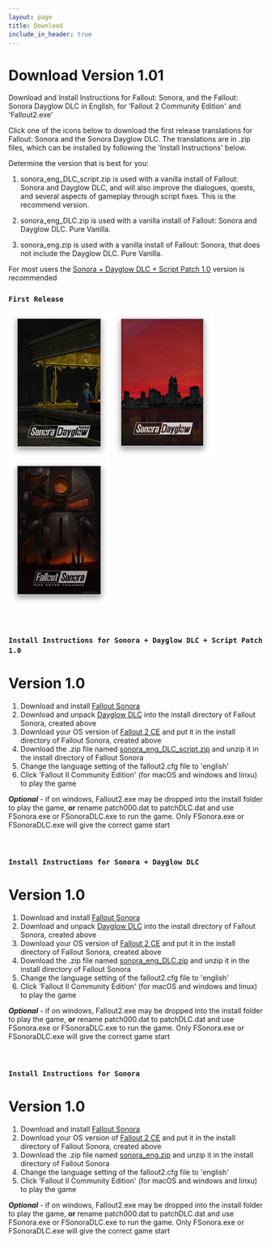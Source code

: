 ```yaml
---
layout: page
title: Download
include_in_header: true
---
```


# Download Version 1.01
Download and Install Instructions for Fallout: Sonora, and the Fallout: Sonora Dayglow DLC in English, for 'Fallout 2 Community Edition' and 'Fallout2.exe'

Click one of the icons below to download the first release translations for Fallout: Sonora and the Sonora Dayglow DLC. The translations are in .zip files, which can be installed by following the 'Install Instructions' below.

Determine the version that is best for you:

1. sonora_eng_DLC_script.zip is used with a vanilla install of Fallout: Sonora and Dayglow DLC, and will also improve the dialogues, quests, and several aspects of gameplay through script fixes. This is the recommend version.

2. sonora_eng_DLC.zip is used with a vanilla install of Fallout: Sonora and Dayglow DLC. Pure Vanilla.

3. sonora_eng.zip is used with a vanilla install of Fallout: Sonora, that does not include the Dayglow DLC. Pure Vanilla.

For most users the [Sonora + Dayglow DLC + Script Patch 1.0](https://github.com/cambragol/Fallout-Sonora-English/releases/download/1.0/sonora_eng_DLC_script.zip) version is recommended

### `First Release`

[<img class="center" src="https://raw.githubusercontent.com/cambragol/Fallout-Sonora/refs/heads/main/assets/Screen%20Shot%20Patches.png" width="200" />](https://github.com/cambragol/Fallout-Sonora-English/releases/download/1.0/sonora_eng_DLC_script.zip "sonora_eng_DLC_script.zip")
[<img class="center-image" src="https://raw.githubusercontent.com/cambragol/Fallout-Sonora/main/assets/Screen%20Shot%20Dayglow.png" width="200" />](https://github.com/cambragol/Fallout-Sonora-English/releases/download/1.0/sonora_eng_DLC.zip "sonora_eng_DLC.zip")
[<img class="center-image" src="https://raw.githubusercontent.com/cambragol/Fallout-Sonora/main/assets/Screen%20Shot%20Sonora.png" width="200" />](https://github.com/cambragol/Fallout-Sonora-English/releases/download/1.0/sonora_eng.zip "sonora_eng.zip")


<!--### [Download patch001.dat](https://github.com/cambragol/Fallout-Sonora-English/releases/download/0.9/patch001.dat)
### [Download patch002.dat](https://github.com/cambragol/Fallout-Sonora-English/releases/download/0.9/patch002.dat)-->

<br>

### `Install Instructions for Sonora + Dayglow DLC + Script Patch 1.0`
# **Version 1.0**

1. Download and install [Fallout Sonora](https://cloud.mail.ru/public/jsg1/HSrkfMyPB)
2. Download and unpack [Dayglow DLC](https://cloud.mail.ru/public/s3bg/oiJr6N1Gh) into the install directory of Fallout Sonora, created above
3. Download your OS version of [Fallout 2 CE](https://github.com/alexbatalov/fallout2-ce/releases/tag/v1.3.0) and put it in the install directory of Fallout Sonora, created above
4. Download the .zip file named [sonora_eng_DLC_script.zip](https://github.com/cambragol/Fallout-Sonora-English/releases/download/1.0/sonora_eng_DLC_script.zip) and unzip it in the install directory of Fallout Sonora
5. Change the language setting of the fallout2.cfg file to 'english'
6. Click 'Fallout II Community Edition' (for macOS and windows and linxu) to play the game

**_Optional_** - if on windows, Fallout2.exe may be dropped into the install folder to play the game, **or** rename patch000.dat to patchDLC.dat and use FSonora.exe or FSonoraDLC.exe to run the game. Only FSonora.exe or FSonoraDLC.exe will give the correct game start


<br>

### `Install Instructions for Sonora + Dayglow DLC`
# **Version 1.0**

1. Download and install [Fallout Sonora](https://cloud.mail.ru/public/jsg1/HSrkfMyPB)
2. Download and unpack [Dayglow DLC](https://cloud.mail.ru/public/s3bg/oiJr6N1Gh) into the install directory of Fallout Sonora, created above
3. Download your OS version of [Fallout 2 CE](https://github.com/alexbatalov/fallout2-ce/releases/tag/v1.3.0) and put it in the install directory of Fallout Sonora, created above
4. Download the .zip file named [sonora_eng_DLC.zip](https://github.com/cambragol/Fallout-Sonora-English/releases/download/1.0/sonora_eng_DLC.zip) and unzip it in the install directory of Fallout Sonora
5. Change the language setting of the fallout2.cfg file to 'english'
6. Click 'Fallout II Community Edition' (for macOS and windows and linux) to play the game

**_Optional_** - if on windows, Fallout2.exe may be dropped into the install folder to play the game, **or** rename patch000.dat to patchDLC.dat and use FSonora.exe or FSonoraDLC.exe to run the game. Only FSonora.exe or FSonoraDLC.exe will give the correct game start

<br>

### `Install Instructions for Sonora`
# **Version 1.0**

1. Download and install [Fallout Sonora](https://cloud.mail.ru/public/jsg1/HSrkfMyPB)
2. Download your OS version of [Fallout 2 CE](https://github.com/alexbatalov/fallout2-ce/releases/tag/v1.3.0) and put it in the install directory of Fallout Sonora, created above
3. Download the .zip file named [sonora_eng.zip](https://github.com/cambragol/Fallout-Sonora-English/releases/download/1.0/sonora_eng.zip) and unzip it in the install directory of Fallout Sonora
4. Change the language setting of the fallout2.cfg file to 'english'
5. Click 'Fallout II Community Edition' (for macOS and windows and linxu) to play the game

**_Optional_** - if on windows, Fallout2.exe may be dropped into the install folder to play the game, **or** rename patch000.dat to patchDLC.dat and use FSonora.exe or FSonoraDLC.exe to run the game. Only FSonora.exe or FSonoraDLC.exe will give the correct game start
<br>
